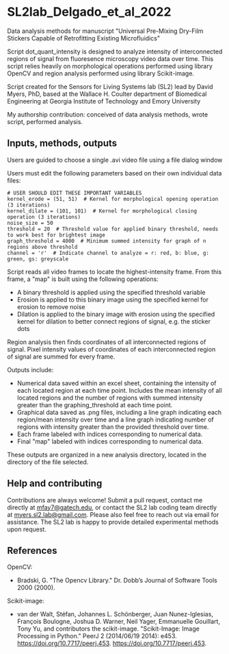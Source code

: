 # SL2lab_Delgado_et_al_2022
Data analysis methods for manuscript "Universal Pre-Mixing Dry-Film Stickers Capable of Retrofitting Existing Microfluidics"

Script dot_quant_intensity is designed to analyze intensity of interconnected regions of signal from fluoresence microscopy video data over time. This script relies heavily on morphological operations performed using library OpenCV and region analysis performed using library Scikit-image.

Script created for the Sensors for Living Systems lab (SL2) lead by David Myers, PhD, based at the Wallace H. Coulter department of Biomedical Engineering at Georgia Institute of Technology and Emory University

My authorship contribution: conceived of data analysis methods, wrote script, performed analysis.

## Inputs, methods, outputs

Users are guided to choose a single .avi video file using a file dialog window

Users must edit the following parameters based on their own individual data files:

```
# USER SHOULD EDIT THESE IMPORTANT VARIABLES
kernel_erode = (51, 51)  # Kernel for morphological opening operation (3 iterations)
kernel_dilate = (101, 101)  # Kernel for morphological closing operation (3 iterations)
noise_size = 50
threshold = 20  # Threshold value for applied binary threshold, needs to work best for brightest image
graph_threshold = 4000  # Minimum summed intensity for graph of n regions above threshold
channel = 'r'  # Indicate channel to analyze = r: red, b: blue, g: green, gs: greyscale
```

Script reads all video frames to locate the highest-intensity frame. From this frame, a "map" is built using the following operations:
- A binary threshold is applied using the specified threshold variable
- Erosion is applied to this binary image using the specified kernel for erosion to remove noise
- Dilation is applied to the binary image with erosion using the specified kernel for dilation to better connect regions of signal, e.g. the sticker dots

Region analysis then finds coordinates of all interconnected regions of signal.
Pixel intensity values of coordinates of each interconnected region of signal are summed for every frame.

Outputs include:
- Numerical data saved within an excel sheet, containing the intensity of each located region at each time point. Includes the mean intensity of all located regions and the number of regions with summed intensity greater than the graphing_threshold at each time point.
- Graphical data saved as .png files, including a line graph indicating each region/mean intensity over time and a line graph indicating number of regions with intensity greater than the provided threshold over time.
- Each frame labeled with indices corresponding to numerical data.
- Final "map" labeled with indices corresponding to numerical data.

These outputs are organized in a new analysis directory, located in the directory of the file selected.

## Help and contributing
Contributions are always welcome! Submit a pull request, contact me directly at mfay7@gatech.edu, or contact the SL2 lab coding team directly at myers.sl2.lab@gmail.com. Please also feel free to reach out via email for assistance. The SL2 lab is happy to provide detailed experimental methods upon request.

## References
OpenCV:
- Bradski, G. "The Opencv Library." Dr. Dobb’s Journal of Software Tools 2000  (2000).

Scikit-image:
- van der Walt, Stéfan, Johannes L. Schönberger, Juan Nunez-Iglesias, François Boulogne, Joshua D. Warner, Neil Yager, Emmanuelle Gouillart, Tony Yu, and contributors the scikit-image. "Scikit-Image: Image Processing in Python." PeerJ 2 (2014/06/19 2014): e453. https://doi.org/10.7717/peerj.453. https://doi.org/10.7717/peerj.453.

